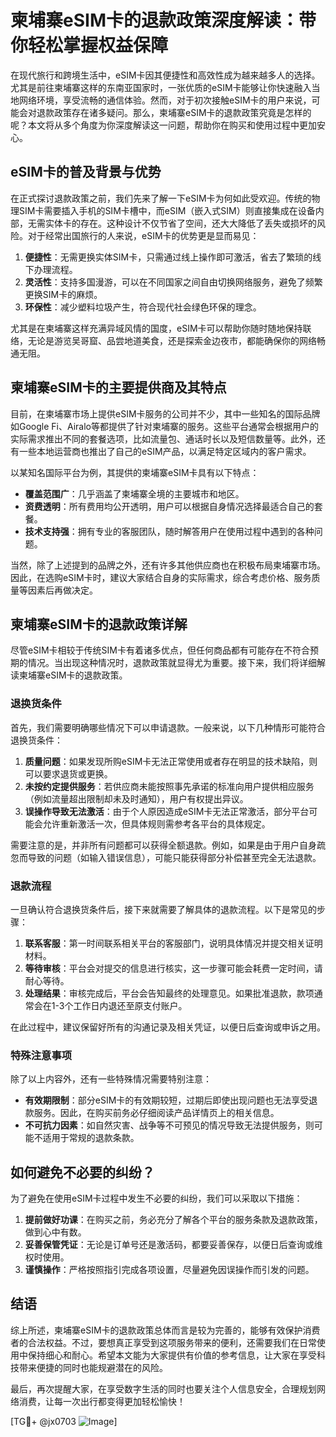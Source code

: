 # 柬埔寨eSIM卡的退款政策深度解读：带你轻松掌握权益保障

在现代旅行和跨境生活中，eSIM卡因其便捷性和高效性成为越来越多人的选择。尤其是前往柬埔寨这样的东南亚国家时，一张优质的eSIM卡能够让你快速融入当地网络环境，享受流畅的通信体验。然而，对于初次接触eSIM卡的用户来说，可能会对退款政策存在诸多疑问。那么，柬埔寨eSIM卡的退款政策究竟是怎样的呢？本文将从多个角度为你深度解读这一问题，帮助你在购买和使用过程中更加安心。

## eSIM卡的普及背景与优势

在正式探讨退款政策之前，我们先来了解一下eSIM卡为何如此受欢迎。传统的物理SIM卡需要插入手机的SIM卡槽中，而eSIM（嵌入式SIM）则直接集成在设备内部，无需实体卡的存在。这种设计不仅节省了空间，还大大降低了丢失或损坏的风险。对于经常出国旅行的人来说，eSIM卡的优势更是显而易见：

1. **便捷性**：无需更换实体SIM卡，只需通过线上操作即可激活，省去了繁琐的线下办理流程。
2. **灵活性**：支持多国漫游，可以在不同国家之间自由切换网络服务，避免了频繁更换SIM卡的麻烦。
3. **环保性**：减少塑料垃圾产生，符合现代社会绿色环保的理念。

尤其是在柬埔寨这样充满异域风情的国度，eSIM卡可以帮助你随时随地保持联络，无论是游览吴哥窟、品尝地道美食，还是探索金边夜市，都能确保你的网络畅通无阻。

## 柬埔寨eSIM卡的主要提供商及其特点

目前，在柬埔寨市场上提供eSIM卡服务的公司并不少，其中一些知名的国际品牌如Google Fi、Airalo等都提供了针对柬埔寨的服务。这些平台通常会根据用户的实际需求推出不同的套餐选项，比如流量包、通话时长以及短信数量等。此外，还有一些本地运营商也推出了自己的eSIM产品，以满足特定区域内的客户需求。

以某知名国际平台为例，其提供的柬埔寨eSIM卡具有以下特点：
- **覆盖范围广**：几乎涵盖了柬埔寨全境的主要城市和地区。
- **资费透明**：所有费用均公开透明，用户可以根据自身情况选择最适合自己的套餐。
- **技术支持强**：拥有专业的客服团队，随时解答用户在使用过程中遇到的各种问题。

当然，除了上述提到的品牌之外，还有许多其他供应商也在积极布局柬埔寨市场。因此，在选购eSIM卡时，建议大家结合自身的实际需求，综合考虑价格、服务质量等因素后再做决定。

## 柬埔寨eSIM卡的退款政策详解

尽管eSIM卡相较于传统SIM卡有着诸多优点，但任何商品都有可能存在不符合预期的情况。当出现这种情况时，退款政策就显得尤为重要。接下来，我们将详细解读柬埔寨eSIM卡的退款政策。

### 退换货条件

首先，我们需要明确哪些情况下可以申请退款。一般来说，以下几种情形可能符合退换货条件：
1. **质量问题**：如果发现所购eSIM卡无法正常使用或者存在明显的技术缺陷，则可以要求退货或更换。
2. **未按约定提供服务**：若供应商未能按照事先承诺的标准向用户提供相应服务（例如流量超出限制却未及时通知），用户有权提出异议。
3. **误操作导致无法激活**：由于个人原因造成eSIM卡无法正常激活，部分平台可能会允许重新激活一次，但具体规则需参考各平台的具体规定。

需要注意的是，并非所有问题都可以获得全额退款。例如，如果是由于用户自身疏忽而导致的问题（如输入错误信息），可能只能获得部分补偿甚至完全无法退款。

### 退款流程

一旦确认符合退换货条件后，接下来就需要了解具体的退款流程。以下是常见的步骤：
1. **联系客服**：第一时间联系相关平台的客服部门，说明具体情况并提交相关证明材料。
2. **等待审核**：平台会对提交的信息进行核实，这一步骤可能会耗费一定时间，请耐心等待。
3. **处理结果**：审核完成后，平台会告知最终的处理意见。如果批准退款，款项通常会在1-3个工作日内退还至原支付账户。

在此过程中，建议保留好所有的沟通记录及相关凭证，以便日后查询或申诉之用。

### 特殊注意事项

除了以上内容外，还有一些特殊情况需要特别注意：
- **有效期限制**：部分eSIM卡的有效期较短，过期后即使出现问题也无法享受退款服务。因此，在购买前务必仔细阅读产品详情页上的相关信息。
- **不可抗力因素**：如自然灾害、战争等不可预见的情况导致无法提供服务，则可能不适用于常规的退款条款。

## 如何避免不必要的纠纷？

为了避免在使用eSIM卡过程中发生不必要的纠纷，我们可以采取以下措施：
1. **提前做好功课**：在购买之前，务必充分了解各个平台的服务条款及退款政策，做到心中有数。
2. **妥善保管凭证**：无论是订单号还是激活码，都要妥善保存，以便日后查询或维权时使用。
3. **谨慎操作**：严格按照指引完成各项设置，尽量避免因误操作而引发的问题。

## 结语

综上所述，柬埔寨eSIM卡的退款政策总体而言是较为完善的，能够有效保护消费者的合法权益。不过，要想真正享受到这项服务带来的便利，还需要我们在日常使用中保持细心和耐心。希望本文能为大家提供有价值的参考信息，让大家在享受科技带来便捷的同时也能规避潜在的风险。

最后，再次提醒大家，在享受数字生活的同时也要关注个人信息安全，合理规划网络消费，让每一次出行都变得更加轻松愉快！

[TG💪+ @jx0703 ![Image](https://github.com/user-attachments/assets/dbca1d08-cadb-493c-b0ec-ad6f7a83f270)]